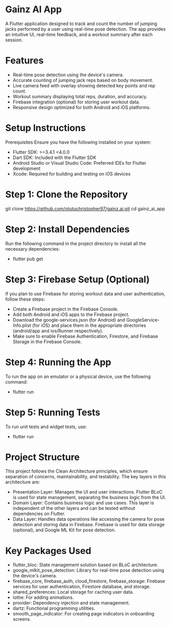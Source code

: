 # Gainz AI App
A Flutter application designed to track and count the number of jumping jacks performed by a user using real-time pose detection. The app provides an intuitive UI, real-time feedback, and a workout summary after each session.

# Features
- Real-time pose detection using the device's camera.
- Accurate counting of jumping jack reps based on body movement.
- Live camera feed with overlay showing detected key points and rep count.
- Workout summary displaying total reps, duration, and accuracy.
- Firebase integration (optional) for storing user workout data.
- Responsive design optimized for both Android and iOS platforms.

# Setup Instructions
Prerequisites
Ensure you have the following installed on your system:

- Flutter SDK: >=3.4.1 <4.0.0
- Dart SDK: Included with the Flutter SDK
- Android Studio or Visual Studio Code: Preferred IDEs for Flutter development
- Xcode: Required for building and testing on iOS devices

# Step 1: Clone the Repository

git clone https://github.com/otutuchristopher97/gainz.ai.git
cd gainz_ai_app

# Step 2: Install Dependencies

Run the following command in the project directory to install all the necessary dependencies:

- flutter pub get

# Step 3: Firebase Setup (Optional)
If you plan to use Firebase for storing workout data and user authentication, follow these steps:

- Create a Firebase project in the Firebase Console.
- Add both Android and iOS apps to the Firebase project.
- Download the google-services.json (for Android) and GoogleService-Info.plist (for iOS) and place them in the appropriate directories (android/app and ios/Runner respectively).
- Make sure to enable Firebase Authentication, Firestore, and Firebase Storage in the Firebase Console.

# Step 4: Running the App

To run the app on an emulator or a physical device, use the following command:

- flutter run

# Step 5: Running Tests

To run unit tests and widget tests, use:

- flutter run

# Project Structure
This project follows the Clean Architecture principles, which ensure separation of concerns, maintainability, and testability. The key layers in this architecture are:

- Presentation Layer: Manages the UI and user interactions.
    Flutter BLoC is used for state management, separating the business logic from the UI.
- Domain Layer: Contains business logic and use cases.
    This layer is independent of the other layers and can be tested without dependencies on Flutter.
- Data Layer: Handles data operations like accessing the camera for pose detection and storing data in Firebase.
Firebase is used for data storage (optional), and Google ML Kit for pose detection.

# Key Packages Used
- flutter_bloc: State management solution based on BLoC architecture.
- google_mlkit_pose_detection: Library for real-time pose detection using the device's camera.
- firebase_core, firebase_auth, cloud_firestore, firebase_storage: Firebase services for user authentication, Firestore database, and storage.
- shared_preferences: Local storage for caching user data.
- lottie: For adding animations.
- provider: Dependency injection and state management.
- dartz: Functional programming utilities.
- smooth_page_indicator: For creating page indicators in onboarding screens.